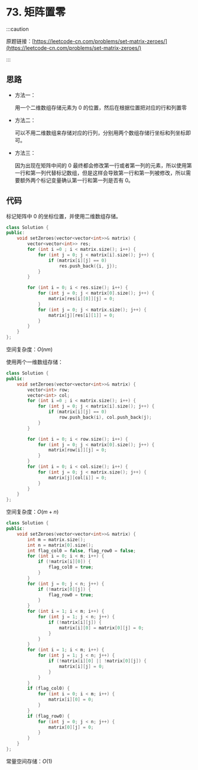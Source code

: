 # 73. 矩阵置零

:::caution

原题链接：[https://leetcode-cn.com/problems/set-matrix-zeroes/](https://leetcode-cn.com/problems/set-matrix-zeroes/)

:::

## 思路

- 方法一：

  用一个二维数组存储元素为 0 的位置，然后在根据位置把对应的行和列置零

- 方法二：

  可以不用二维数组来存储对应的行列，分别用两个数组存储行坐标和列坐标即可。

- 方法三：

  因为出现在矩阵中间的 0 最终都会修改第一行或者第一列的元素，所以使用第一行和第一列代替标记数组，但是这样会导致第一行和第一列被修改，所以需要额外两个标记变量确认第一行和第一列是否有 0。

## 代码

标记矩阵中 0 的坐标位置，并使用二维数组存储。

```cpp
class Solution {
public:
    void setZeroes(vector<vector<int>>& matrix) {
        vector<vector<int>> res;
        for (int i =0 ; i < matrix.size(); i++) {
            for (int j = 0; j < matrix[i].size(); j++) {
                if (matrix[i][j] == 0)
                    res.push_back({i, j});
            }
        }

        for (int i = 0; i < res.size(); i++) {
            for (int j = 0; j < matrix[0].size(); j++) {
                matrix[res[i][0]][j] = 0;
            }
            for (int j = 0; j < matrix.size(); j++) {
                matrix[j][res[i][1]] = 0;
            }
        }
    }
};
```

空间复杂度：$O(nm)$



使用两个一维数组存储：

```cpp
class Solution {
public:
    void setZeroes(vector<vector<int>>& matrix) {
        vector<int> row;
        vector<int> col;
        for (int i =0 ; i < matrix.size(); i++) {
            for (int j = 0; j < matrix[i].size(); j++) {
                if (matrix[i][j] == 0)
                    row.push_back(i), col.push_back(j);
            }
        }

        for (int i = 0; i < row.size(); i++) {
            for (int j = 0; j < matrix[0].size(); j++) {
                matrix[row[i]][j] = 0;
            }
        }
        for (int i = 0; i < col.size(); i++) {
            for (int j = 0; j < matrix.size(); j++) {
                matrix[j][col[i]] = 0;
            }
        }
    }
};
```

空间复杂度：$O(m + n)$



```cpp
class Solution {
public:
    void setZeroes(vector<vector<int>>& matrix) {
        int m = matrix.size();
        int n = matrix[0].size();
        int flag_col0 = false, flag_row0 = false;
        for (int i = 0; i < m; i++) {
            if (!matrix[i][0]) {
                flag_col0 = true;
            }
        }
        for (int j = 0; j < n; j++) {
            if (!matrix[0][j]) {
                flag_row0 = true;
            }
        }
        for (int i = 1; i < m; i++) {
            for (int j = 1; j < n; j++) {
                if (!matrix[i][j]) {
                    matrix[i][0] = matrix[0][j] = 0;
                }
            }
        }
        for (int i = 1; i < m; i++) {
            for (int j = 1; j < n; j++) {
                if (!matrix[i][0] || !matrix[0][j]) {
                    matrix[i][j] = 0;
                }
            }
        }
        if (flag_col0) {
            for (int i = 0; i < m; i++) {
                matrix[i][0] = 0;
            }
        }
        if (flag_row0) {
            for (int j = 0; j < n; j++) {
                matrix[0][j] = 0;
            }
        }
    }
};
```

常量空间存储：$O(1)$

